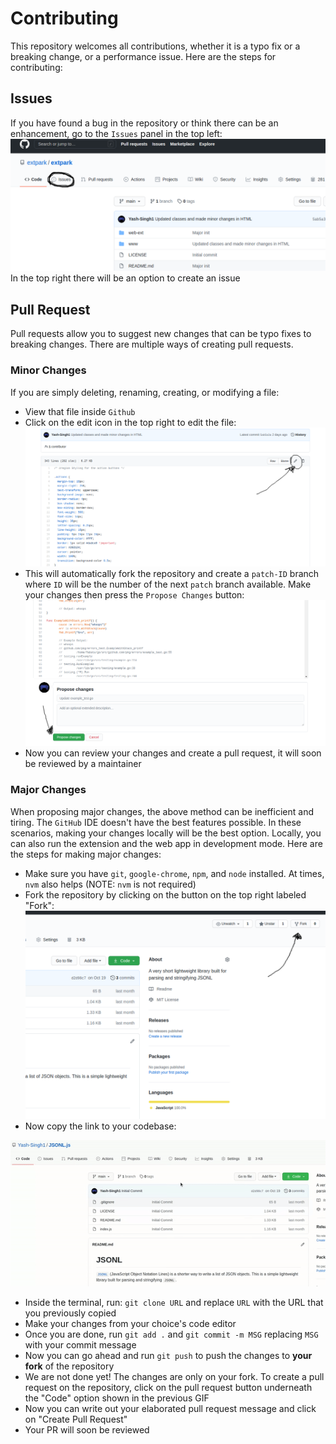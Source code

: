# Contributing

This repository welcomes all contributions, whether it is a typo fix or a breaking change, or a performance issue. Here are the steps for contributing:

## Issues

If you have found a bug in the repository or think there can be an enhancement, go to the `Issues` panel in the top left:
![Issues Panel](/img/issues.png)
In the top right there will be an option to create an issue

## Pull Request

Pull requests allow you to suggest new changes that can be typo fixes to breaking changes. There are multiple ways of creating pull requests.

### Minor Changes

If you are simply deleting, renaming, creating, or modifying a file:

- View that file inside `Github`
- Click on the edit icon in the top right to edit the file:
  ![Edit Icon](img/edit.png)
- This will automatically fork the repository and create a `patch-ID` branch where `ID` will be the number of the next `patch` branch available. Make your changes then press the `Propose Changes` button:
  ![Propose Changes](img/propose.png)
- Now you can review your changes and create a pull request, it will soon be reviewed by a maintainer

### Major Changes

When proposing major changes, the above method can be inefficient and tiring. The `GitHub` IDE doesn't have the best features possible. In these scenarios, making your changes locally will be the best option. Locally, you can also run the extension and the web app in development mode. Here are the steps for making major changes:

- Make sure you have `git`, `google-chrome`, `npm`, and `node` installed. At times, `nvm` also helps (NOTE: `nvm` is not required)
- Fork the repository by clicking on the button on the top right labeled "Fork":
  ![Fork](img/fork.png)
- Now copy the link to your codebase:

![Copy Link](img/copyURL.gif)

- Inside the terminal, run: `git clone URL` and replace `URL` with the URL that you previously copied
- Make your changes from your choice's code editor
- Once you are done, run `git add .` and `git commit -m MSG` replacing `MSG` with your commit message
- Now you can go ahead and run `git push` to push the changes to **your fork** of the repository
- We are not done yet! The changes are only on your fork. To create a pull request on the repository, click on the pull request button underneath the "Code" option shown in the previous GIF
- Now you can write out your elaborated pull request message and click on "Create Pull Request"
- Your PR will soon be reviewed
